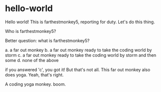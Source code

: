 # hello-world
Hello world! This is farthestmonkey5, reporting for duty. Let's do this thing.

Who is farthestmonkey5?

Better question: what is farthestmonkey5?

a. a far out monkey
b. a far out monkey ready to take the coding world by storm
c. a far out monkey ready to take the coding world by storm and then some
d. none of the above

if you answered 'c', you got it! But that's not all. This far out monkey also does yoga. Yeah, that's right.

A coding yoga monkey. boom.
